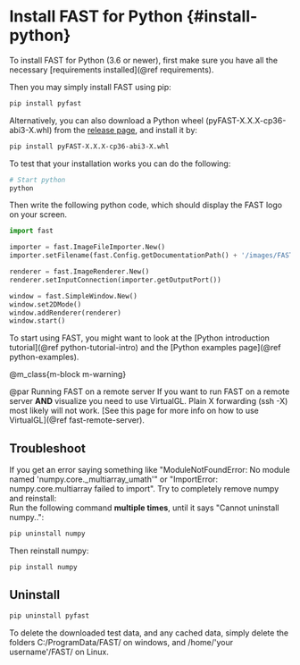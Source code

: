 Install FAST for Python {#install-python}
===========================

To install FAST for Python (3.6 or newer), first make sure you have all the necessary [requirements installed](@ref requirements).

Then you may simply install FAST using pip:

```bash
pip install pyfast
```

Alternatively, you can also download a Python wheel (pyFAST-X.X.X-cp36-abi3-X.whl) from the [release page](https://github.com/smistad/FAST/releases), and install it by:

```bash
pip install pyFAST-X.X.X-cp36-abi3-X.whl
```

To test that your installation works you can do the following:

```bash
# Start python
python
```

Then write the following python code, which should display the FAST logo on your screen.

```py
import fast

importer = fast.ImageFileImporter.New()
importer.setFilename(fast.Config.getDocumentationPath() + '/images/FAST_logo_square.png')

renderer = fast.ImageRenderer.New()
renderer.setInputConnection(importer.getOutputPort())

window = fast.SimpleWindow.New()
window.set2DMode()
window.addRenderer(renderer)
window.start()
```

To start using FAST, you might want to look at the [Python introduction tutorial](@ref python-tutorial-intro)
and the [Python examples page](@ref python-examples).

@m_class{m-block m-warning}

@par Running FAST on a remote server
    If you want to run FAST on a remote server <b>AND</b> visualize you need to use VirtualGL.
    Plain X forwarding (ssh -X) most likely will not work.
    [See this page for more info on how to use VirtualGL](@ref fast-remote-server).

Troubleshoot
-------------------

If you get an error saying something like "ModuleNotFoundError: No module named 'numpy.core._multiarray_umath'" or "ImportError: numpy.core.multiarray failed to import". Try to completely remove numpy and reinstall:  
Run the following command **multiple times**, until it says "Cannot uninstall numpy..":

```bash
pip uninstall numpy
```

Then reinstall numpy:

```bash
pip install numpy
```

Uninstall
-------------------

```bash
pip uninstall pyfast
```

To delete the downloaded test data, and any cached data, simply delete the folders C:/ProgramData/FAST/ on windows, and /home/'your username'/FAST/ on Linux.